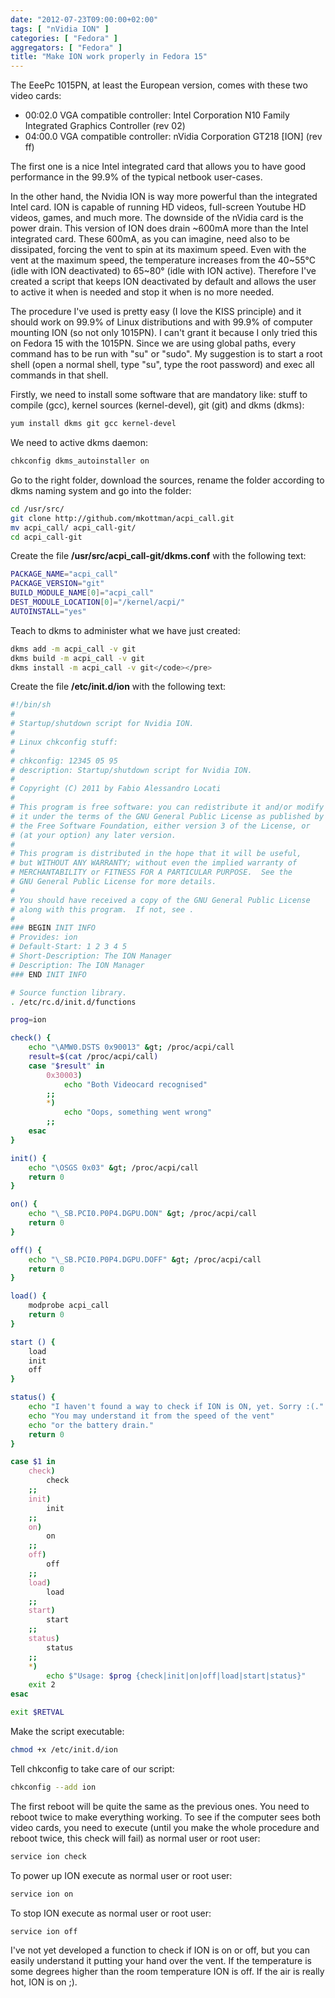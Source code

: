 ```yaml
---
date: "2012-07-23T09:00:00+02:00"
tags: [ "nVidia ION" ]
categories: [ "Fedora" ]
aggregators: [ "Fedora" ]
title: "Make ION work properly in Fedora 15"
---
```

The EeePc 1015PN, at least the European version, comes with these two video cards:

* 00:02.0 VGA compatible controller: Intel Corporation N10 Family Integrated Graphics Controller (rev 02)
* 04:00.0 VGA compatible controller: nVidia Corporation GT218 [ION] (rev ff)

The first one is a nice Intel integrated card that allows you to have good performance in the 99.9% of the typical netbook user-cases.

In the other hand, the Nvidia ION is way more powerful than the integrated Intel card.
ION is capable of running HD videos, full-screen Youtube HD videos, games, and much more.
The downside of the nVidia card is the power drain.
This version of ION does drain ~600mA more than the Intel integrated card.
These 600mA, as you can imagine, need also to be dissipated, forcing the vent to spin at its maximum speed.
Even with the vent at the maximum speed, the temperature increases from the 40~55°C (idle with ION deactivated) to 65~80° (idle with ION active).
Therefore I've created a script that keeps ION deactivated by default and allows the user to active it when is needed and stop it when is no more needed.

The procedure I've used is pretty easy (I love the KISS principle) and it should work on 99.9% of Linux distributions and with 99.9% of computer mounting ION (so not only 1015PN).
I can't grant it because I only tried this on Fedora 15 with the 1015PN.
Since we are using global paths, every command has to be run with "su" or "sudo".
My suggestion is to start a root shell (open a normal shell, type "su", type the root password) and exec all commands in that shell.

Firstly, we need to install some software that are mandatory like: stuff to compile (gcc), kernel sources (kernel-devel), git (git) and dkms (dkms):

~~~bash
yum install dkms git gcc kernel-devel
~~~

We need to active dkms daemon:

~~~bash
chkconfig dkms_autoinstaller on
~~~

 Go to the right folder, download the sources, rename the folder according to dkms naming system and go into the folder:

~~~bash
cd /usr/src/
git clone http://github.com/mkottman/acpi_call.git
mv acpi_call/ acpi_call-git/
cd acpi_call-git
~~~

Create the file **/usr/src/acpi_call-git/dkms.conf** with the following text:

~~~bash
PACKAGE_NAME="acpi_call"
PACKAGE_VERSION="git"
BUILD_MODULE_NAME[0]="acpi_call"
DEST_MODULE_LOCATION[0]="/kernel/acpi/"
AUTOINSTALL="yes"
~~~

Teach to dkms to administer what we have just created:

~~~bash
dkms add -m acpi_call -v git
dkms build -m acpi_call -v git
dkms install -m acpi_call -v git</code></pre>
~~~

Create the file **/etc/init.d/ion** with the following text:

~~~bash
#!/bin/sh
#
# Startup/shutdown script for Nvidia ION.
#
# Linux chkconfig stuff:
#
# chkconfig: 12345 05 95
# description: Startup/shutdown script for Nvidia ION.
#
# Copyright (C) 2011 by Fabio Alessandro Locati
#
# This program is free software: you can redistribute it and/or modify
# it under the terms of the GNU General Public License as published by
# the Free Software Foundation, either version 3 of the License, or
# (at your option) any later version.
#
# This program is distributed in the hope that it will be useful,
# but WITHOUT ANY WARRANTY; without even the implied warranty of
# MERCHANTABILITY or FITNESS FOR A PARTICULAR PURPOSE.  See the
# GNU General Public License for more details.
#
# You should have received a copy of the GNU General Public License
# along with this program.  If not, see .
#
### BEGIN INIT INFO
# Provides: ion
# Default-Start: 1 2 3 4 5
# Short-Description: The ION Manager
# Description: The ION Manager
### END INIT INFO

# Source function library.
. /etc/rc.d/init.d/functions

prog=ion

check() {
    echo "\AMW0.DSTS 0x90013" &gt; /proc/acpi/call
    result=$(cat /proc/acpi/call)
    case "$result" in
        0x30003)
            echo "Both Videocard recognised"
        ;;
        *)
            echo "Oops, something went wrong"
        ;;
    esac
}

init() {
    echo "\OSGS 0x03" &gt; /proc/acpi/call
    return 0
}

on() {
    echo "\_SB.PCI0.P0P4.DGPU.DON" &gt; /proc/acpi/call
    return 0
}

off() {
    echo "\_SB.PCI0.P0P4.DGPU.DOFF" &gt; /proc/acpi/call
    return 0
}

load() {
    modprobe acpi_call
    return 0
}

start () {
    load
    init
    off
}

status() {
    echo "I haven't found a way to check if ION is ON, yet. Sorry :(."
    echo "You may understand it from the speed of the vent"
    echo "or the battery drain."
    return 0
}

case $1 in
    check)
        check
    ;;
    init)
        init
    ;;
    on)
        on
    ;;
    off)
        off
    ;;
    load)
        load
    ;;
    start)
        start
    ;;
    status)
        status
    ;;
    *)
        echo $"Usage: $prog {check|init|on|off|load|start|status}"
    exit 2
esac

exit $RETVAL
~~~

Make the script executable:

~~~bash
chmod +x /etc/init.d/ion
~~~

Tell chkconfig to take care of our script:

~~~bash
chkconfig --add ion
~~~

The first reboot will be quite the same as the previous ones. You need to reboot twice to make everything working.
To see if the computer sees both video cards, you need to execute (until you make the whole procedure and reboot twice, this check will fail) as normal user or root user:

~~~bash
service ion check
~~~

To power up ION execute as normal user or root user:

~~~bash
service ion on
~~~

To stop ION execute as normal user or root user:

~~~bash
service ion off
~~~

I've not yet developed a function to check if ION is on or off, but you can easily understand it putting your hand over the vent. If the temperature is some degrees higher than the room temperature ION is off. If the air is really hot, ION is on ;).

